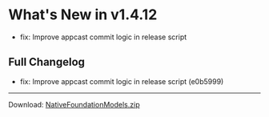 # What's New in v1.4.12

- fix: Improve appcast commit logic in release script

## Full Changelog
- fix: Improve appcast commit logic in release script (e0b5999)

---
Download: [NativeFoundationModels.zip](https://github.com/zats/native-foundation-models/releases/download/v1.4.12/NativeFoundationModels.zip)
